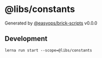 # @libs/constants

Generated by [@easyops/brick-scripts] v0.0.0

## Development

`lerna run start --scope=@libs/constants`

[@easyops/brick-scripts]: https://git.easyops.local/anyclouds/brick-next/tree/master/packages/brick-scripts
